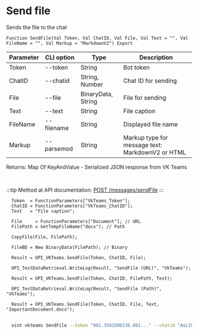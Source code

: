 ﻿---
sidebar_position: 2
---

# Send file
 Sends the file to the chat



`Function SendFile(Val Token, Val ChatID, Val File, Val Text = "", Val FileName = "", Val Markup = "MarkdownV2") Export`

  | Parameter | CLI option | Type | Description |
  |-|-|-|-|
  | Token | --token | String | Bot token |
  | ChatID | --chatid | String, Number | Chat ID for sending |
  | File | --file | BinaryData, String | File for sending |
  | Text | --text | String | File caption |
  | FileName | --filename | String | Displayed file name |
  | Markup | --parsemod | String | Markup type for message text: MarkdownV2 or HTML |

  
  Returns:  Map Of KeyAndValue - Serialized JSON response from VK Teams

<br/>

:::tip
Method at API documentation: [POST /messages/sendFile](https://teams.vk.com/botapi/#/messages/post_messages_sendFile)
:::
<br/>


```bsl title="Code example"
  Token  = FunctionParameters["VkTeams_Token"];
  ChatID = FunctionParameters["VkTeams_ChatID"];
  Text   = "File caption";
  
  File     = FunctionParameters["Document"]; // URL
  FilePath = GetTempFileName("docx"); // Path
  
  CopyFile(File, FilePath);
  
  FileBD = New BinaryData(FilePath); // Binary
  
  Result = OPI_VKTeams.SendFile(Token, ChatID, File);
  
  OPI_TestDataRetrieval.WriteLog(Result, "SendFile (URL)", "VkTeams");
  
  Result = OPI_VKTeams.SendFile(Token, ChatID, FilePath, Text);
  
  OPI_TestDataRetrieval.WriteLog(Result, "SendFile (Path)", "VkTeams");
  
  Result = OPI_VKTeams.SendFile(Token, ChatID, File, Text, "ImportantDocument.docx");
```



```sh title="CLI command example"
    
  oint vkteams SendFile --token "001.3501506236.091..." --chatid "AoLI0egLWBSLR1Ngn2w" --file "https://openintegrations.dev/test_data/document.docx // URL" --text "File caption" --filename %filename% --parsemod %parsemod%

```

```json title="Result"

```
